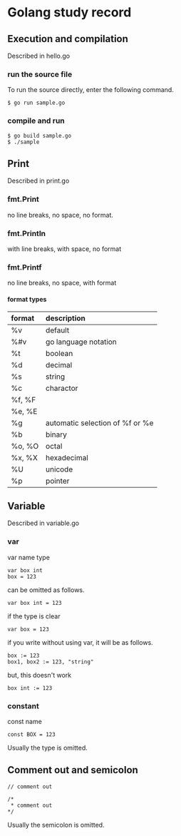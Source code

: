 # Golang study record


## Execution and compilation
Described in hello.go

### run the source file
To run the source directly, enter the following command.

```bash:
$ go run sample.go
```

### compile and run

```bash:
$ go build sample.go
$ ./sample
```


## Print
Described in print.go

### fmt.Print

no line breaks, no space, no format.

### fmt.Println

with line breaks, with space, no format

### fmt.Printf

no line breaks, no space, with format

#### format types

| format | description |
| :----- | :---------- |
| %v     | default |
| %#v    | go language notation |
| %t     | boolean |
| %d     | decimal |
| %s     | string |
| %c     | charactor |
| %f, %F | |
| %e, %E | |
| %g     | automatic selection of %f or %e |
| %b     | binary |
| %o, %O | octal |
| %x, %X | hexadecimal |
| %U     | unicode |
| %p     | pointer |


## Variable
Described in variable.go

### var
var name type

```go:
var box int
box = 123
```

can be omitted as follows.

```go:
var box int = 123
```

if the type is clear

```go:
var box = 123
```

if you write without using var, it will be as follows.

```go:
box := 123
box1, box2 := 123, "string"
```

but, this doesn't work

```go:
box int := 123
```

### constant
const name

```go:
const BOX = 123
```

Usually the type is omitted.


## Comment out and semicolon

```go:
// comment out

/*
 * comment out
*/
```

Usually the semicolon is omitted.


